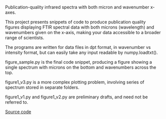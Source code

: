 Publication-quality infrared spectra with both micron and wavenumber x-axes.

This project presents snippets of code to produce publication quality figures displaying FTIR spectral data with both microns (wavelength) and wavenumbers given on the x-axis, making your data accessible to a broader range of scientists.

The programs are written for data files in dpt format, in wavenumber vs intensity format, but can easily take any input readable by numpy.loadtxt(). 

figure_sample.py is the final code snippet, producing a figure showing a single spectrum with microns on the bottom and wavenumbers across the top.

figure1_v3.py is a more complex plotting problem, involving series of spectrum stored in separate folders.

figure1_v1.py and figure1_v2.py are preliminary drafts, and need not be referred to.

[Source code](https://github.com/drwrenmontgomery/micron-wavenumber/)
